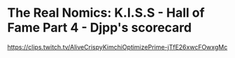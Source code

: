 # The Real Nomics: K.I.S.S - Hall of Fame Part 4 - Djpp's scorecard
https://clips.twitch.tv/AliveCrispyKimchiOptimizePrime-jTfE26xwcFOwxgMc
